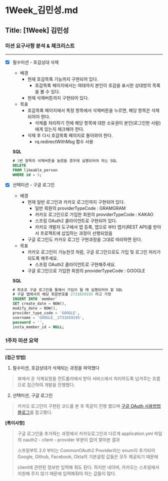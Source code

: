 # 1Week_김민성.md

## Title: [1Week] 김민성

### 미션 요구사항 분석 & 체크리스트

---
- [x] 필수미션 - 호감상대 삭제
  * 배경
    * 현재 호감목록 기능까지 구현되어 있다.
      * 호감목록 페이지에서는 여태까지 본인이 호감을 표시한 상대방의 목록을 볼 수 있다.
    * 현재 삭제버튼까지 구현되어 있다.
  * 목표
    * 호감목록 페이지에서 특정 항목에서 삭제버튼을 누르면, 해당 항목은 삭제되어야 한다.
      * 삭제를 처리하기 전에 해당 항목에 대한 소유권이 본인(로그인한 사람)에게 있는지 체크해야 한다.
    * 삭제 후 다시 호감목록 페이지로 돌아와야 한다.
      * rq.redirectWithMsg 함수 사용

  **SQL**
  ```sql
  # 5번 항목의 삭제버튼을 눌렀을 경우에 실행되어야 하는 SQL
  DELETE
  FROM likeable_person
  WHERE id = 5;
  ```

- [x] 선택미션 - 구글 로그인
  * 배경
    * 현재 일반 로그인과 카카오 로그인까지 구현되어 있다.
      * 일반 회원의 providerTypeCode : GRAMGRAM
      * 카카오 로그인으로 가입한 회원의 providerTypeCode : KAKAO
      * 스프링 OAuth2 클라이언트로 구현되어 있다.
      * 카카오 개발자 도구에서 앱 등록, 앱으로 부터 앱키(REST API)를 받아서 프로젝트에 삽입하는 과정이 선행되었음
    * 구글 로그인도 카카오 로그인 구현과정을 그대로 따라하면 된다.
  * 목표
    * 카카오 로그인이 가능한것 처럼, 구글 로그인으로도 가입 및 로그인 처리가 되도록 해주세요.
      * 스프링 OAuth2 클라이언트로 구현해주세요.
    * 구글 로그인으로 가입한 회원의 providerTypeCode : GOOGLE

  **SQL**
  ```sql
  # 최초로 구글 로그인을 통해서 가입이 될 때 실행되어야 할 SQL
  # 구글 앱에서의 해당 회원번호를 2731659195 라고 가정
  INSERT INTO `member`
  SET create_date = NOW(),
  modify_date = NOW(),
  provider_type_code = 'GOOGLE',
  username = 'GOOGLE__2731659195',
  password = '',
  insta_member_id = NULL;
  ```

### 1주차 미션 요약

---

**[접근 방법]**

1. 필수미션, 호감상대가 삭제되는 과정을 파악했다
> 뷰에서 온 삭제요청을 컨트롤러에서 받아 서비스에서 처리하도록 넘겨주는 흐름으로 접근하여 개발을 진행했다.
2. 선택미션, 구글 로그인
> 카카오 로그인이 구현된 코드를 본 후 똑같이 진행 했으며 [구글 OAuth 사용방법 블로그](https://velog.io/@shawnhansh/Spring-Security%EC%99%80-OAuth22-%EA%B5%AC%EA%B8%80-%EC%84%9C%EB%B9%84%EC%8A%A4-%EB%93%B1%EB%A1%9D%ED%95%98%EA%B3%A0-%EC%A0%81%EC%9A%A9%ED%95%98%EA%B8%B0)를 참고했다.

**[특이사항]**
> 구글 로그인을 추가하는 과정에서 카카오로그인과 다르게 application.yml 파일의 oauth2 - client - provider 부분이 없어 찾아본 결과
> 
> 스프링부트 2.0 부터는 CommonOAuth2 Provider라는 enum이 추가되어 Google, Github, Facebook, Okta의 기본설정 값들은 모두 제공되기 때문에 
> 
> client에 관련된 정보만 입력해 줘도 된다. 하지만 네이버, 카카오는 스프링에서 지원해 주지 않기 때문에 입력해줘야 하는 값들이 많다.